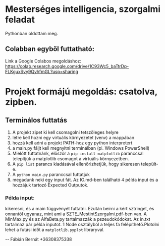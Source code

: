 # Mesterséges intelligencia, szorgalmi feladat
Pythonban oldottam meg.
## Colabban egyből futtatható:
Link a Google Colabos megoldáshoz: https://colab.research.google.com/drive/1C93Wc5_baTtrDp-FLKguxSvy9QyhfmGL?usp=sharing

# Projekt formájú megoldás: csatolva, zipben.
## Terminálos futtatás
1. A projekt zipet ki kell csomagolni tetszőleges helyre 
2. létre kell hozni egy virtuális környezetet (venv) a mappában
3. hozzá kell adni a projekt PATH-hoz egy python interpretert
4. a main.py fáljt kell megnyitni terminálban (pl. Windows PowerShell)
5. Mielőtt futtatnánk, először a `pip install matplotlib` paranccsal telepítjük a matplotlib csomagot a virtuális környezetben.
6. A `pip list` parancs kiadásával ellenőrizhetjük, hogy sikeresen települt-e.
7. A `python main.py` paranccsal futtatjuk
8. megadunk neki egy input fát. Az IO.md-ben található 4 példa input és a hozzájuk tartozó Expected Outputok.
### Példa input:

kikeresni, és a main
függvényét futtatni. Ezután beírni a kért sztringet, és onnantól ugyanaz, mint ami a SZTE_MestintSzorgalmi.pdf-ben van.
A MinMax.py és az AlfaBeta.py tartalmazzák a pszeudokódokat. Az in.txt tartalmaz pár példa inputot. 1 Node osztályból a
teljes fa felépíthető.Plotolni lehet a futási időt a `matplotlib.pyplot` libraryval.

--
Fábián Bernát
+36308375338
